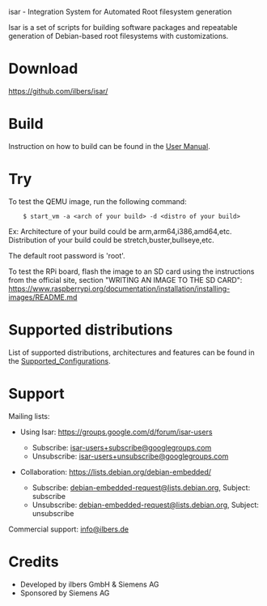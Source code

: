 isar - Integration System for Automated Root filesystem generation

Isar is a set of scripts for building software packages and repeatable
generation of Debian-based root filesystems with customizations.

# Download

https://github.com/ilbers/isar/

# Build

Instruction on how to build can be found in the [User Manual](doc/user_manual.md).


# Try

To test the QEMU image, run the following command:

        $ start_vm -a <arch of your build> -d <distro of your build>

Ex: Architecture of your build could be arm,arm64,i386,amd64,etc.
    Distribution of your build could be stretch,buster,bullseye,etc.

The default root password is 'root'.

To test the RPi board, flash the image to an SD card using the instructions from the official site,
section "WRITING AN IMAGE TO THE SD CARD":
 https://www.raspberrypi.org/documentation/installation/installing-images/README.md

# Supported distributions

List of supported distributions, architectures and features can be found in the [Supported_Configurations](Supported_Configurations.md).

# Support

Mailing lists:

* Using Isar: https://groups.google.com/d/forum/isar-users
  * Subscribe: isar-users+subscribe@googlegroups.com
  * Unsubscribe: isar-users+unsubscribe@googlegroups.com

* Collaboration: https://lists.debian.org/debian-embedded/
  * Subscribe: debian-embedded-request@lists.debian.org, Subject: subscribe
  * Unsubscribe: debian-embedded-request@lists.debian.org, Subject: unsubscribe

Commercial support: info@ilbers.de

# Credits

* Developed by ilbers GmbH & Siemens AG
* Sponsored by Siemens AG
